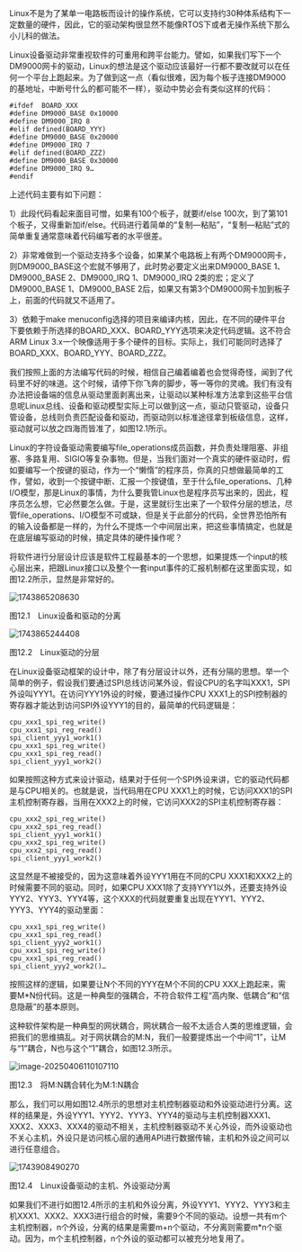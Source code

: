 Linux不是为了某单一电路板而设计的操作系统，它可以支持约30种体系结构下一定数量的硬件，因此，它的驱动架构很显然不能像RTOS下或者无操作系统下那么小儿科的做法。

Linux设备驱动非常重视软件的可重用和跨平台能力。譬如，如果我们写下一个DM9000网卡的驱动，Linux的想法是这个驱动应该最好一行都不要改就可以在任何一个平台上跑起来。为了做到这一点（看似很难，因为每个板子连接DM9000的基地址，中断号什么的都可能不一样），驱动中势必会有类似这样的代码：

```
#ifdef  BOARD_XXX
#define DM9000_BASE 0x10000
#define DM9000_IRQ 8
#elif defined(BOARD_YYY)
#define DM9000_BASE 0x20000
#define DM9000_IRQ 7
#elif defined(BOARD_ZZZ)
#define DM9000_BASE 0x30000
#define DM9000_IRQ 9…
#endif
```

上述代码主要有如下问题：

1）此段代码看起来面目可憎，如果有100个板子，就要if/else 100次，到了第101个板子，又得重新加if/else。代码进行着简单的“复制—粘贴”，“复制—粘贴”式的简单重复通常意味着代码编写者的水平很差。

2）非常难做到一个驱动支持多个设备，如果某个电路板上有两个DM9000网卡，则DM9000_BASE这个宏就不够用了，此时势必要定义出来DM9000_BASE 1、DM9000_BASE 2、DM9000_IRQ 1、DM9000_IRQ 2类的宏；定义了DM9000_BASE 1、DM9000_BASE 2后，如果又有第3个DM9000网卡加到板子上，前面的代码就又不适用了。

3）依赖于make menuconfig选择的项目来编译内核，因此，在不同的硬件平台下要依赖于所选择的BOARD_XXX、BOARD_YYY选项来决定代码逻辑。这不符合ARM Linux 3.x一个映像适用于多个硬件的目标。实际上，我们可能同时选择了BOARD_XXX、BOARD_YYY、BOARD_ZZZ。

我们按照上面的方法编写代码的时候，相信自己编着编着也会觉得奇怪，闻到了代码里不好的味道。这个时候，请停下你飞奔的脚步，等一等你的灵魂。我们有没有办法把设备端的信息从驱动里面剥离出来，让驱动以某种标准方法拿到这些平台信息呢Linux总线、设备和驱动模型实际上可以做到这一点，驱动只管驱动，设备只管设备，总线则负责匹配设备和驱动，而驱动则以标准途径拿到板级信息，这样，驱动就可以放之四海而皆准了，如图12.1所示。

Linux的字符设备驱动需要编写file_operations成员函数，并负责处理阻塞、非组塞、多路复用、SIGIO等复杂事物。但是，当我们面对一个真实的硬件驱动时，假如要编写一个按键的驱动，作为一个“懒惰”的程序员，你真的只想做最简单的工作，譬如，收到一个按键中断、汇报一个按键值，至于什么file_operations、几种I/O模型，那是Linux的事情，为什么要我管Linux也是程序员写出来的，因此，程序员怎么想，它必然要怎么做。于是，这里就衍生出来了一个软件分层的想法，尽管file_operations、I/O模型不可或缺，但是关于此部分的代码，全世界恐怕所有的输入设备都是一样的，为什么不提炼一个中间层出来，把这些事情搞定，也就是在底层编写驱动的时候，搞定具体的硬件操作呢？

将软件进行分层设计应该是软件工程最基本的一个思想，如果提炼一个input的核心层出来，把跟Linux接口以及整个一套input事件的汇报机制都在这里面实现，如图12.2所示，显然是非常好的。

![1743865208630](./figure/1743865208630.png)

图12.1　Linux设备和驱动的分离

![1743865244408](./figure/1743865244408.png)

图12.2　Linux驱动的分层

在Linux设备驱动框架的设计中，除了有分层设计以外，还有分隔的思想。举一个简单的例子，假设我们要通过SPI总线访问某外设，假设CPU的名字叫XXX1，SPI外设叫YYY1。在访问YYY1外设的时候，要通过操作CPU XXX1上的SPI控制器的寄存器才能达到访问SPI外设YYY1的目的，最简单的代码逻辑是：

```
cpu_xxx1_spi_reg_write()
cpu_xxx1_spi_reg_read()
spi_client_yyy1_work1()
cpu_xxx1_spi_reg_write()
cpu_xxx1_spi_reg_read()
spi_client_yyy1_work2()
```

如果按照这种方式来设计驱动，结果对于任何一个SPI外设来讲，它的驱动代码都是与CPU相关的。也就是说，当代码用在CPU XXX1上的时候，它访问XXX1的SPI主机控制寄存器，当用在XXX2上的时候，它访问XXX2的SPI主机控制寄存器：

```
cpu_xxx2_spi_reg_write()
cpu_xxx2_spi_reg_read()
spi_client_yyy1_work1()
cpu_xxx2_spi_reg_write()
cpu_xxx2_spi_reg_read()
spi_client_yyy1_work2()
```

这显然是不被接受的，因为这意味着外设YYY1用在不同的CPU XXX1和XXX2上的时候需要不同的驱动。同时，如果CPU XXX1除了支持YYY1以外，还要支持外设YYY2、YYY3、YYY4等，这个XXX的代码就要重复出现在YYY1、YYY2、YYY3、YYY4的驱动里面：

```
cpu_xxx1_spi_reg_write()
cpu_xxx1_spi_reg_read()
spi_client_yyy2_work1()
cpu_xxx1_spi_reg_write()
cpu_xxx1_spi_reg_read()
spi_client_yyy2_work2()…
```

按照这样的逻辑，如果要让N个不同的YYY在M个不同的CPU XXX上跑起来，需要M*N份代码。这是一种典型的强耦合，不符合软件工程“高内聚、低耦合”和“信息隐蔽”的基本原则。

这种软件架构是一种典型的网状耦合，网状耦合一般不太适合人类的思维逻辑，会把我们的思维搞乱。对于网状耦合的M∶N，我们一般要提炼出一个中间“1”，让M与“1”耦合，N也与这个“1”耦合，如图12.3所示。

![image-20250406110107110](./figure/image-20250406110107110.png)

图12.3　将M∶N耦合转化为M∶1∶N耦合

那么，我们可以用如图12.4所示的思想对主机控制器驱动和外设驱动进行分离。这样的结果是，外设YYY1、YYY2、YYY3、YYY4的驱动与主机控制器XXX1、XXX2、XXX3、XXX4的驱动不相关，主机控制器驱动不关心外设，而外设驱动也不关心主机，外设只是访问核心层的通用API进行数据传输，主机和外设之间可以进行任意组合。

![1743908490270](./figure/1743908490270.png)

图12.4　Linux设备驱动的主机、外设驱动分离

如果我们不进行如图12.4所示的主机和外设分离，外设YYY1、YYY2、YYY3和主机XXX1、XXX2、XXX3进行组合的时候，需要9个不同的驱动。设想一共有m个主机控制器，n个外设，分离的结果是需要m+n个驱动，不分离则需要m*n个驱动。因为，m个主机控制器，n个外设的驱动都可以被充分地复用了。